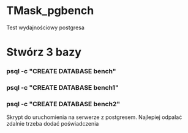 # TMask_pgbench
Test wydajnościowy postgresa


# Stwórz 3 bazy

### psql -c "CREATE DATABASE bench"
### psql -c "CREATE DATABASE bench1"
### psql -c "CREATE DATABASE bench2"

Skrypt do uruchomienia na serwerze z postgresem. Najlepiej odpalać zdalnie trzeba dodać poświadczenia
